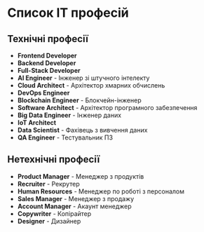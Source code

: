 # Список ІТ професій

## Технічні професії

+ **Frontend Developer**
+ **Backend Developer**
+ **Full-Stack Developer**
+ **AI Engineer** - Інженер зі штучного інтелекту
+ **Cloud Architect** - Архітектор хмарних обчислень
+ **DevOps Engineer**
+ **Blockchain Engineer** - Блокчейн-інженер
+ **Software Architect** - Архітектор програмного забезпечення
+ **Big Data Engineer** - Інженер даних
+ **IoT Architect**
+ **Data Scientist** - Фахівець з вивчення даних
+ **QA Engineer** - Тестувальник ПЗ

## Нетехнічні професії

+ **Product Manager** - Менеджер з продуктів
+ **Recruiter** - Рекрутер
+ **Human Resources** - Менеджер по роботі з персоналом
+ **Sales Manager** - Менеджер з продажу
+ **Account Manager** - Акаунт менеджер
+ **Copywriter** - Копірайтер
+ **Designer** - Дизайнер

